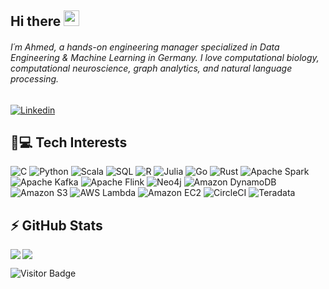 ## Hi there <img src="https://media.giphy.com/media/hvRJCLFzcasrR4ia7z/giphy.gif" width="25px"></a>
###### I´m Ahmed, a hands-on engineering manager specialized in Data Engineering & Machine Learning in Germany. I love computational biology, computational neuroscience, graph analytics, and natural language processing.

[![Linkedin]( https://img.shields.io/badge/LinkedIn-0077B5?style=for-the-badge&logo=linkedin&logoColor=white )](https://www.linkedin.com/in/ahmaher/)


## 🚀💻 Tech Interests
  ![C]( https://img.shields.io/badge/-black?style=flat-square&logo=c)
  ![Python](https://img.shields.io/badge/Python-black?style=flat-square&logo=Python)
  ![Scala]( https://img.shields.io/badge/Scala-black?style=flat-square&logo=scala)
  ![SQL]( https://img.shields.io/badge/SQL-black?style=flat-square&logo=sql)
  ![R]( https://img.shields.io/badge/-black?style=flat-square&logo=r)
  ![Julia]( https://img.shields.io/badge/Julia-black?style=flat-square&logo=julia)
  ![Go]( https://img.shields.io/badge/Go-black?style=flat-square&logo=go)
  ![Rust]( https://img.shields.io/badge/Rust-black?style=flat-square&logo=rust)
  ![Apache Spark]( https://img.shields.io/badge/Apache%20Spark-black?style=flat-square&logo=apache-spark)
  ![Apache Kafka]( https://img.shields.io/badge/Apache%20Kafka-black?style=flat-square&logo=apache-kafka)
  ![Apache Flink]( https://img.shields.io/badge/Apache%20Flink-black?style=flat-square&logo=apache-flink)
  ![Neo4j]( https://img.shields.io/badge/Neo4j-black?style=flat-square&logo=neo4j)
  ![Amazon DynamoDB]( https://img.shields.io/badge/Amazon%20DynamoDB-black?style=flat-square&logo=amazon-dynamodb)
  ![Amazon S3]( https://img.shields.io/badge/Amazon%20S3-black?style=flat-square&logo=amazon-s3)
  ![AWS Lambda]( https://img.shields.io/badge/AWS%20Lambda-black?style=flat-square&logo=aws-lambda)
  ![Amazon EC2]( https://img.shields.io/badge/Amazon%20EC2-black?style=flat-square&logo=amazon-ec2)
  ![CircleCI]( https://img.shields.io/badge/CircleCI-black?style=flat-square&logo=circleci)
  ![Teradata]( https://img.shields.io/badge/Teradata-black?style=flat-square&logo=teradata)

## ⚡ GitHub Stats

<img align="left" src="https://github-readme-stats.vercel.app/api?username=agghonei&show_icons=true&count_private=true&theme=gruvbox" />
<img src="https://github-readme-stats.vercel.app/api/top-langs/?username=agghonei&layout=compact&count_private=true&theme=gruvbox" />

![Visitor Badge](https://visitor-badge.laobi.icu/badge?page_id=agghonei.agghonei)
